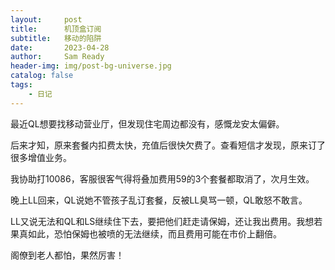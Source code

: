 ```yaml
---
layout:     post
title:      机顶盒订阅
subtitle:   移动的陷阱
date:       2023-04-28
author:     Sam Ready
header-img: img/post-bg-universe.jpg
catalog: false
tags:
    - 日记
---
```


最近QL想要找移动营业厅，但发现住宅周边都没有，感慨龙安太偏僻。

后来才知，原来套餐内扣费太快，充值后很快欠费了。查看短信才发现，原来订了很多增值业务。

我协助打10086，客服很客气得将叠加费用59的3个套餐都取消了，次月生效。

晚上LL回来，QL说她不管孩子乱订套餐，反被LL臭骂一顿，QL敢怒不敢言。

LL又说无法和QL和LS继续住下去，要把他们赶走请保姆，还让我出费用。我想若果真如此，恐怕保姆也被喷的无法继续，而且费用可能在市价上翻倍。

阁僚到老人都怕，果然厉害！